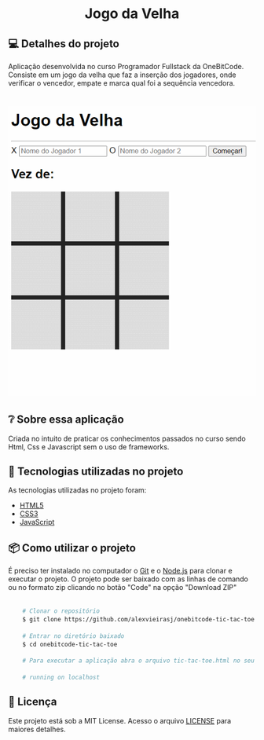 <h1 align="center">
  Jogo da Velha
</h1>

## 💻 Detalhes do projeto

Aplicação desenvolvida no curso Programador Fullstack da OneBitCode. Consiste em um jogo da velha que faz a inserção dos jogadores, onde verificar o vencedor, empate e marca qual foi a sequência vencedora.

<h1 align="center">
    <img alt="Capa Projeto" title="CapaProjeto" src="./demonstracao-aplicacao.gif"/>
</h1>

## :grey_question: Sobre essa aplicação

Criada no intuito de praticar os conhecimentos passados no curso sendo Html, Css e Javascript sem o uso de frameworks. 

## :rocket: Tecnologias utilizadas no projeto

As tecnologias utilizadas no projeto foram:

- [HTML5](https://developer.mozilla.org/en-US/docs/Web/Guide/HTML/HTML5)
- [CSS3](https://developer.mozilla.org/en-US/docs/Web/CSS)
- [JavaScript](https://developer.mozilla.org/en-US/docs/Web/JavaScript)

## :package: Como utilizar o projeto

É preciso ter instalado no computador o [Git](https://git-scm.com) e o [Node.js](https://nodejs.org/) para clonar e executar o projeto. O projeto pode ser baixado com as linhas de comando ou no formato zip clicando no botão "Code" na opção "Download ZIP"

```bash

    # Clonar o repositório
    $ git clone https://github.com/alexvieirasj/onebitcode-tic-tac-toe.git

    # Entrar no diretório baixado
    $ cd onebitcode-tic-tac-toe

    # Para executar a aplicação abra o arquivo tic-tac-toe.html no seu navegador
    
    # running on localhost
```

## :memo: Licença

Este projeto está sob a MIT License. Acesso o arquivo [LICENSE](https://github.com/alexvieirasj/onebitcode-tic-tac-toe/blob/master/LICENSE) para maiores detalhes.
